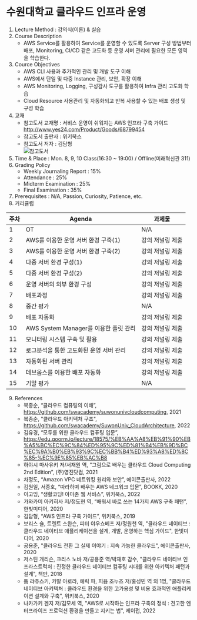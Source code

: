 # 수원대학교 클라우드 인프라 운영

1. Lecture Method : 강의식(이론) & 실습
2. Course Description
    - AWS Service를 활용하여 Service를 운영할 수 있도록 Server 구성 방법부터 배포, Monitoring, CI/CD 같은 고도화 등 운영 서버 관리에 필요한 모든 영역을 학습한다.
3. Cource Objectives
    -	AWS CLI 사용과 추가적인 관리 및 개발 도구 이해
    -	AWS에서 단일 및 다중 Instance 관리, 보안, 확장 이해
    -	AWS Monitoring, Logging, 구성감사 도구를 활용하여 Infra 관리 고도화 학습
    -	Cloud Resource 사용관리 및 자동화되고 반복 사용할 수 있는 배포 생성 및 구성 학습
4. 교재
   - 참고도서 교재명 : 서비스 운영이 쉬워지는 AWS 인프라 구축 가이드 http://www.yes24.com/Product/Goods/68799454
   - 참고도서 출판사 : 위키북스
   - 참고도서 저자 : 김담형<br />
  ![참고도서](https://image.aladin.co.kr/product/17897/28/cover500/k812534832_1.jpg)
5. Time & Place : Mon. 8, 9, 10 Class(16:30 ~ 19:00) / Offline(미래혁신관 311)
6. Grading Policy
    - Weekly Journaling Report : 15%
    - Attendance : 25%
    - Midterm Examination : 25%
    - Final Examination : 35%
7. Prerequisites : N/A, Passion, Curiosity, Patience, etc.
8. 커리큘럼

|주차 | Agenda | 과제물
|-----|-------|---------| 
|1 | OT | N/A |
|2 | AWS를 이용한 운영 서버 환경 구축(1) | 강의 저널링 제출 |
|3 | AWS를 이용한 운영 서버 환경 구축(2) | 강의 저널링 제출 | 
|4 | 다중 서버 환경 구성(1) | 강의 저널링 제출 |
|5 | 다중 서버 환경 구성(2) | 강의 저널링 제출 |
|6 | 운영 서버의 외부 환경 구성 |  강의 저널링 제출 |
|7 | 배포과정 | 강의 저널링 제출 |
|8 | 중간 평가 | N/A |
|9 | 배포 자동화 | 강의 저널링 제출 |
|10| AWS System Manager를 이용한 플릿 관리 | 강의 저널링 제출 |
|11| 모니터링 시스템 구축 및 활용 | 강의 저널링 제출 |
|12| 로그분석을 통한 고도화된 운영 서버 관리 | 강의 저널링 제출 |
|13| 자동화된 서버 관리 | 강의 저널링 제출 |
|14| 데브옵스를 이용한 배포 자동화 | 강의 저널링 제출 |
|15| 기말 평가 | N/A |

9. References
    - 복종순, “클라우드 컴퓨팅의 이해”, https://github.com/swacademy/suwonunivcloudcomputing, 2021
    - 복종순, "클라우드 아키텍처 구조", https://github.com/swacademy/SuwonUniv_CloudArchitecture, 2022
    - 김유경, “모두를 위한 클라우드 컴퓨팅 입문”, https://edu.goorm.io/lecture/18575/%EB%AA%A8%EB%91%90%EB%A5%BC%EC%9C%84%ED%95%9C%ED%81%B4%EB%9D%BC%EC%9A%B0%EB%93%9C%EC%BB%B4%ED%93%A8%ED%8C%85-%EC%9E%85%EB%AC%B8
    - 하야시 마사유키 저/서재원 역, “그림으로 배우는 클라우드 Cloud Computing 2nd Edition”, (주)영진닷컴, 2021
    - 차정도, “Amazon VPC 네트워킹 원리와 보안”, 에이콘출판사, 2022
    - 김원일, 서종호, “따라하며 배우는 AWS 네크워크 입문”, BOOKK, 2020
    - 이고잉, “생활코딩! 아마존 웹 서비스”, 위키북스, 2022
    - 가와카미 아키히사 저/정도현 역, “배워서 바로 쓰는 14가지 AWS 구축 패턴”, 한빛미디어, 2020
    - 김담형, “AWS 인프라 구축 가이드”, 위키북스, 2019
    - 보리스 숄, 트렌트 스완슨, 피터 야우쇼베츠 저/정원천 역, "클라우드 네이티브 : 클라우드 네이티브 애플리케이션을 설계, 개발, 운영하는 핵심 가이드", 한빛미디어, 2020
    - 공용준, "클라우드 전환 그 실제 이야기 : 지속 가능한 클라우드", 에이콘출판사, 2020
    - 저스틴 개리슨, 크리스 노바 저/공용준 역/박재호 감수, "클라우드 네이티브 인프라스트럭처 : 진정한 클라우드 네이티브 컴퓨팅 시대를 위한 아키텍처 패턴과 설계", 책만, 2018
    - 톰 랴쥬스키, 카말 아로라, 에릭 파, 피윰 조누즈 저/홍성민 역 외 1명, "클라우드 네이티브 아키텍처 : 클라우드 환경을 위한 고가용성 및 비용 효과적인 애플리케이션 설계와 구축", 위키북스, 2020
    - 나카가키 겐지 저/김모세 역, "AWS로 시작하는 인프라 구축의 정석 : 견고한 엔터프라이즈 프로덕션 환경을 만들고 지키는 법", 제이펍, 2022
